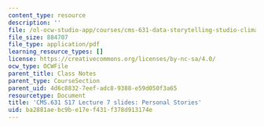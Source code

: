 ```yaml
---
content_type: resource
description: ''
file: /ol-ocw-studio-app/courses/cms-631-data-storytelling-studio-climate-change-spring-2017/ba2881aebc9be17ef431f378d913174e_MITCMS_631s17_lec7_person.pdf
file_size: 884707
file_type: application/pdf
learning_resource_types: []
license: https://creativecommons.org/licenses/by-nc-sa/4.0/
ocw_type: OCWFile
parent_title: Class Notes
parent_type: CourseSection
parent_uid: 4d6c8832-7eef-adc8-9388-e59d050f3a65
resourcetype: Document
title: 'CMS.631 S17 Lecture 7 slides: Personal Stories'
uid: ba2881ae-bc9b-e17e-f431-f378d913174e
---
```


